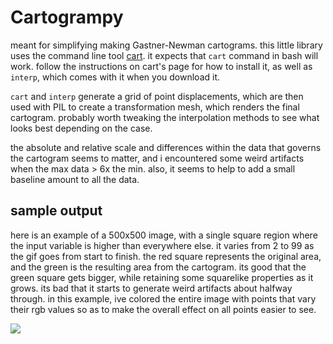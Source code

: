 # Cartogrampy
meant for simplifying making Gastner-Newman cartograms. this little library
uses the command line tool [cart](http://www-personal.umich.edu/~mejn/cart/doc/). it expects that
`cart` command in bash will work. follow the instructions on cart's page for how to install it,
as well as `interp`, which comes with it when you download it.

`cart` and `interp` generate a grid of point displacements, which are then used with PIL to
create a transformation mesh, which renders the final cartogram. probably worth tweaking the
interpolation methods to see what looks best depending on the case.


the absolute and relative scale and differences within the data that governs the cartogram
seems to matter, and i encountered some weird artifacts when the max data > 6x the min. also,
it seems to help to add a small baseline amount to all the data.

## sample output
here is an example of a 500x500 image, with a single square region where the input variable
is higher than everywhere else. it varies from 2 to 99 as the gif goes from start to finish.
the red square represents the original area, and the green is the resulting area from the 
cartogram. its good that the green square gets bigger, while retaining some squarelike properties
as it grows. its bad that it starts to generate weird artifacts about halfway through. in this
example, ive colored the entire image with points that vary their rgb values so as to make the 
overall effect on all points easier to see.

![](https://media.giphy.com/media/xAG8KXJ7a4l9aMv9eZ/giphy.gif)
